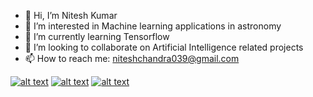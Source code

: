 - 👋 Hi, I’m Nitesh Kumar
-  👀 I’m interested in Machine learning applications in astronomy
- 🌱 I’m currently learning Tensorflow
- 💞️ I’m looking to collaborate on Artificial Intelligence related projects
- 📫 How to reach me: niteshchandra039@gmail.com

<!---
niteshchandra039/niteshchandra039 is a ✨ special ✨ repository because its `README.md` (this file) appears on your GitHub profile.
You can click the Preview link to take a look at your changes.
--->

<!-- display the social media buttons in your README -->
[![alt text][1.1]][1]
[![alt text][2.1]][2]
[![alt text][3.1]][3]

[1.1]: http://i.imgur.com/wWzX9uB.png (Follow on Twitter)
[2.1]: http://i.imgur.com/fep1WsG.png (Connect with me on Facebook)
[3.1]: http://i.imgur.com/9I6NRUm.png (Follow for codes)


<!-- links to your social media accounts -->
<!-- update these accordingly -->

[1]: http://www.twitter.com/astro_nitesh
[2]: http://www.facebook.com/Nites874
[3]: http://www.github.com/niteshchandra039
